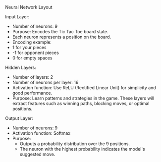 Neural Network Layout

Input Layer:

- Number of neurons: 9
- Purpose: Encodes the Tic Tac Toe board state.
- Each neuron represents a position on the board.
- Encoding example:
- 1 for your pieces
- -1 for opponent pieces
- 0 for empty spaces

Hidden Layers:

- Number of layers: 2
- Number of neurons per layer: 16
- Activation function: Use ReLU (Rectified Linear Unit) for simplicity and good performance.
- Purpose: Learn patterns and strategies in the game. These layers will extract features such as winning paths, blocking moves, or optimal positions.

Output Layer:

- Number of neurons: 9
- Activation function: Softmax
- Purpose:
    - Outputs a probability distribution over the 9 positions.
    - The neuron with the highest probability indicates the model's suggested move.